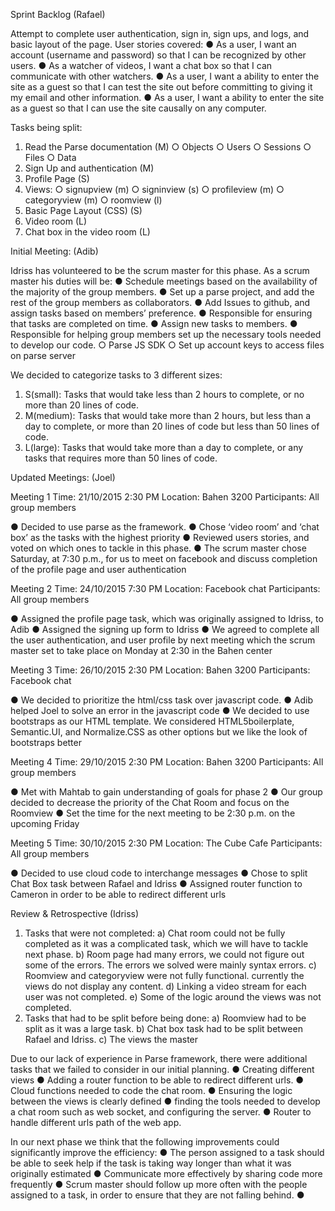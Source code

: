 Sprint Backlog (Rafael)

Attempt to complete user authentication, sign in, sign ups, and logs, and basic layout of the page. User stories covered:
●	As a user, I want an account (username and password) so that I can be recognized by other users.
●	As a watcher of videos, I want a chat box so that I can communicate with other watchers.
●	As a user, I want a ability to enter the site as a guest so that I can test the site out before committing to giving it my email and other information.
●	As a user, I want a ability to enter the site as a guest so that I can use the site causally on any computer.

Tasks being split:

1.	Read the Parse documentation (M)
○	Objects
○	Users
○	Sessions
○	Files
○	Data
2.	Sign Up and authentication (M)
3.	Profile Page (S)
4.	Views:
○	signupview (m)
○	signinview (s)
○	profileview (m)
○	categoryview (m)
○	roomview (l)
5.	Basic Page Layout (CSS) (S)
6.	Video room (L)
7.	Chat box in the video room (L)










Initial Meeting: (Adib)

Idriss has volunteered to be the scrum master for this phase. As a scrum master his duties will be:
●	Schedule meetings based on the availability of the majority of the group members.
●	Set up a parse project, and add the rest of the group members as collaborators.
●	Add Issues to github, and assign tasks based on members’ preference.
●	Responsible for ensuring that tasks are completed on time.
●	Assign new tasks to members.
●	Responsible for helping group members set up the necessary tools needed to develop our code.
○	Parse JS SDK
○	Set up account keys to access files on parse server

We decided to categorize tasks to 3 different sizes:

1.	S(small): Tasks that would take less than 2 hours to complete, or no more than 20 lines of code.
2.	M(medium): Tasks that would take more than 2 hours, but less than a day to complete, or more than 20 lines of code but less than 50 lines of code.
3.	L(large): Tasks that would take more than a day to complete, or any tasks that requires more than 50 lines of code.
























Updated Meetings: (Joel)

Meeting 1
Time: 21/10/2015 2:30 PM
Location: Bahen 3200
Participants: All group members

●	Decided to use parse as the framework.
●	Chose ‘video room’ and ‘chat box’ as the tasks with the highest priority
●	Reviewed users stories, and voted on which ones to tackle in this phase.
●	The scrum master chose Saturday, at 7:30 p.m., for us to meet on facebook and discuss completion of the profile page and user authentication

Meeting 2
Time: 24/10/2015 7:30 PM
Location: Facebook chat
Participants: All group members

●	Assigned the profile page task, which was originally assigned to Idriss, to Adib
●	Assigned the signing up form to Idriss
●	We agreed to complete all the user authentication, and user profile by next meeting which the scrum master set to take place on Monday at 2:30 in the Bahen center


Meeting 3
Time: 26/10/2015 2:30 PM
Location: Bahen 3200
Participants: Facebook chat

●	We decided to prioritize the html/css task over javascript code.
●	Adib helped Joel to solve an error in the javascript code
●	We decided to use bootstraps as our HTML template. We considered HTML5boilerplate, Semantic.UI, and Normalize.CSS as other options but we like the look of bootstraps better


Meeting 4
Time: 29/10/2015 2:30 PM
Location: Bahen 3200
Participants: All group members

●	Met with Mahtab to gain understanding of goals for phase 2
●	Our group decided to decrease the priority of the Chat Room and focus on the Roomview
●	Set the time for the next meeting to be 2:30 p.m. on the upcoming Friday

Meeting 5
Time: 30/10/2015 2:30 PM
Location: The Cube Cafe
Participants: All group members

●	Decided to use cloud code to interchange messages
●	Chose to split Chat Box task between Rafael and Idriss
●	Assigned router function to Cameron in order to be able to redirect different urls

Review & Retrospective (Idriss)

1)	Tasks that were not completed:
a)	Chat room could not be fully completed as it was a complicated task, which we will have to tackle next phase.
b)	Room page had many errors, we could not figure out some of the errors. The errors we solved were mainly syntax errors.
c)	Roomview and categoryview were not fully functional. currently the views do not display any content. 
d)	Linking a video stream for each user was not completed.
e)	Some of the logic around the views was not completed.
2)	Tasks that had to be split before being done:
a)	Roomview had to be split as it was a large task.
b)	Chat box task had to be split between Rafael and Idriss.
c)	The views the master 

Due to our lack of experience in Parse framework, there were additional tasks that we failed to consider in our initial planning. 
●	Creating different views
●	Adding a router function to be able to redirect different urls.
●	Cloud functions needed to code the chat room.
●	Ensuring the logic between the views is clearly defined
●	finding the tools needed to develop a chat room such as web socket, and configuring the server.
●	Router to handle different urls path of the web app.

In our next phase we think that the following improvements could significantly improve the efficiency:
●	The person assigned to a task should be able to seek help if the task is taking way longer than what it was originally estimated
●	Communicate more effectively by sharing code more frequently
●	Scrum master should follow up more often with the people assigned to a task, in order to ensure that they are not falling behind.
●	
